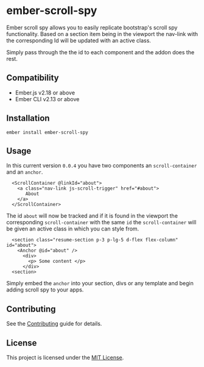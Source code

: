 ember-scroll-spy
==============================================================================

Ember scroll spy allows you to easily replicate bootstrap's scroll spy functionality. Based on a section item being in the viewport the nav-link with the corresponding Id will be updated with an active class.

Simply pass through the the id to each component and the addon does the rest.

Compatibility
------------------------------------------------------------------------------

* Ember.js v2.18 or above
* Ember CLI v2.13 or above


Installation
------------------------------------------------------------------------------

```
ember install ember-scroll-spy
```


Usage
------------------------------------------------------------------------------

In this current version `0.0.4` you have two components an `scroll-container` and an `anchor`. 
```
  <ScrollContainer @linkId="about">
    <a class="nav-link js-scroll-trigger" href="#about">
       About
    </a>
  </ScrollContainer>
```
The id `about` will now be tracked and if it is found in the viewport the corresponding `scroll-container` with the same `id` the `scroll-container` will be given an active class in which you can style from.

```
  <section class="resume-section p-3 p-lg-5 d-flex flex-column" id="about">
    <Anchor @id="about" />
      <div>
        <p> Some content </p>
      </div>
  <section>
```
Simply embed the `anchor` into your section, divs or any template and begin adding scroll spy to your apps. 

Contributing
------------------------------------------------------------------------------

See the [Contributing](CONTRIBUTING.md) guide for details.


License
------------------------------------------------------------------------------

This project is licensed under the [MIT License](LICENSE.md).
